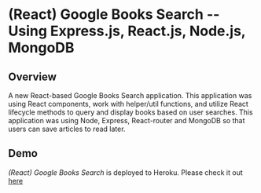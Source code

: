 # (React) Google Books Search -- Using Express.js, React.js, Node.js, MongoDB

## Overview

A new React-based Google Books Search application. This application was using React components, work with helper/util functions, and utilize React lifecycle methods to query and display books based on user searches.  This application was using Node, Express, React-router and MongoDB so that users can save articles to read later.

## Demo

*(React) Google Books Search* is deployed to Heroku. Please check it out [here](https://morning-badlands-39118.herokuapp.com/)
